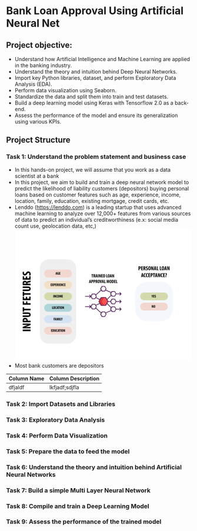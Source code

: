 # Bank Loan Approval Using Artificial Neural Net
## Project objective:
- Understand how Artificial Intelligence and Machine Learning are applied in the banking industry.
- Understand the theory and intuition behind Deep Neural Networks.
- Import key Python libraries, dataset, and perform Exploratory Data Analysis (EDA).
- Perform data visualization using Seaborn.
- Standardize the data and split them into train and test datasets.  
- Build a deep learning model using Keras with Tensorflow 2.0 as a back-end.
- Assess the performance of the model and ensure its generalization using various KPIs.
## Project Structure
### Task 1: Understand the problem statement and business case
- In this hands-on project, we will assume that you work as a data scientist at a bank
- In this project, we aim to build and train a deep neural network model to predict the likelihood of liability customers (depositors) buying personal loans based on customer features such as age, experience, income, location, family, education, existing mortgage, credit cards, etc.
- Lenddo (https://lenddo.com) is a leading startup that uses advanced machine learning to analyze over 12,000+ features from various sources of data to predict an individual’s creditworthiness (e.x: social media count use, geolocation data, etc,)
![](image/Fig1.png)
- Most bank customers are depositors



| Column Name | Column Description |
|-------------|--------------------|
| dfjaldf     | lkfjadf;sdjfla     |

### Task 2: Import Datasets and Libraries
### Task 3: Exploratory Data Analysis
### Task 4: Perform Data Visualization
### Task 5: Prepare the data to feed the model
### Task 6: Understand the theory and intuition behind Artificial Neural Networks
### Task 7: Build a simple Multi Layer Neural Network
### Task 8: Compile and train a Deep Learning Model
### Task 9: Assess the performance of the trained model

